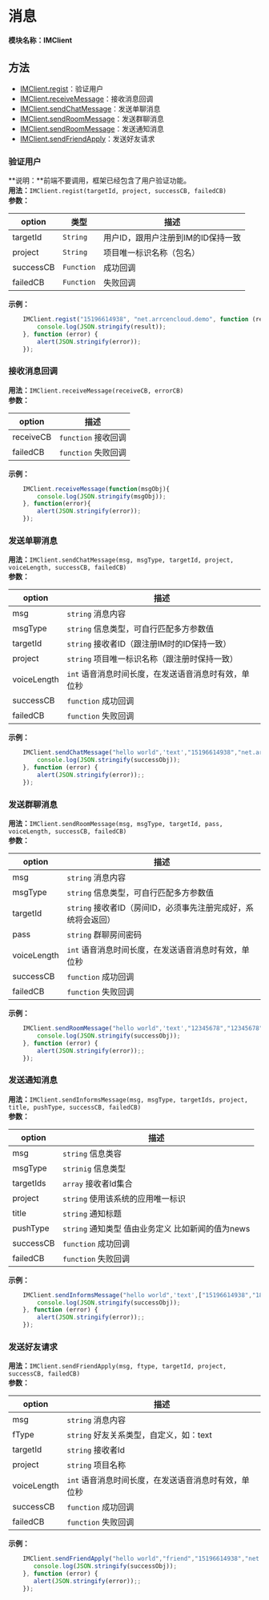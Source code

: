 # 消息
**模块名称：IMClient**

## 方法
* [IMClient.regist](#验证用户)：验证用户
* [IMClient.receiveMessage](#接收消息回调)：接收消息回调
* [IMClient.sendChatMessage](#发送单聊消息)：发送单聊消息
* [IMClient.sendRoomMessage](#发送群聊消息)：发送群聊消息
* [IMClient.sendRoomMessage](#发送通知消息)：发送通知消息
* [IMClient.sendFriendApply](#发送好友请求)：发送好友请求

### 验证用户
**说明：**前端不要调用，框架已经包含了用户验证功能。  
**用法：**`IMClient.regist(targetId, project, successCB, failedCB)`  
**参数：**

option | 类型 | 描述
--- | ---| ---
targetId | `String` | 用户ID，跟用户注册到IM的ID保持一致
project | `String` | 项目唯一标识名称（包名）
successCB | `Function` | 成功回调
failedCB | `Function` | 失败回调

**示例：**

```js
    IMClient.regist("15196614938", "net.arrcencloud.demo", function (result) {
        console.log(JSON.stringify(result));
    }, function (error) {
        alert(JSON.stringify(error));
    });
```

### 接收消息回调
**用法：**`IMClient.receiveMessage(receiveCB, errorCB)`  
**参数：**

option | 描述
--- | ---
receiveCB | `function` 接收回调
failedCB | `function` 失败回调

**示例：**

```js
    IMClient.receiveMessage(function(msgObj){
        console.log(JSON.stringify(msgObj));
    }, function(error){
        alert(JSON.stringify(error));
    });
```

### 发送单聊消息
**用法：**`IMClient.sendChatMessage(msg, msgType, targetId, project, voiceLength, successCB, failedCB)`  
**参数：**

option | 描述
--- | ---
msg | `string` 消息内容
msgType | `string` 信息类型，可自行匹配多方参数值
targetId | `string` 接收者ID（跟注册IM时的ID保持一致）
project | `string` 项目唯一标识名称（跟注册时保持一致）
voiceLength | `int` 语音消息时间长度，在发送语音消息时有效，单位秒
successCB | `function` 成功回调
failedCB | `function` 失败回调

**示例：**

```js
    IMClient.sendChatMessage("hello world",'text',"15196614938","net.arrcencloud.demo",0,function (successObj) {
        console.log(JSON.stringify(successObj));
    }, function (error) {
        alert(JSON.stringify(error));;
    });
```

### 发送群聊消息
**用法：**`IMClient.sendRoomMessage(msg, msgType, targetId, pass, voiceLength, successCB, failedCB)`  
**参数：**

option | 描述
--- | ---
msg | `string` 消息内容
msgType | `string` 信息类型，可自行匹配多方参数值
targetId | `string` 接收者ID（房间ID，必须事先注册完成好，系统将会返回）
pass | `string` 群聊房间密码
voiceLength | `int` 语音消息时间长度，在发送语音消息时有效，单位秒
successCB | `function` 成功回调
failedCB | `function` 失败回调

**示例：**

```js
    IMClient.sendRoomMessage("hello world",'text',"12345678","12345678",0,function (successObj) {
        console.log(JSON.stringify(successObj));
    }, function (error) {
        alert(JSON.stringify(error));;
    });
```

### 发送通知消息
**用法：**`IMClient.sendInformsMessage(msg, msgType, targetIds, project, title, pushType, successCB, failedCB)`  
**参数：**

option | 描述
--- | ---
msg | `string` 信息类容
msgType | `strinig` 信息类型
targetIds | `array` 接收者Id集合
project | `string` 使用该系统的应用唯一标识
title | `string` 通知标题
pushType | `string` 通知类型 值由业务定义 比如新闻的值为news
successCB | `function` 成功回调
failedCB | `function` 失败回调

**示例：**

```js
    IMClient.sendInformsMessage("hello world",'text',["15196614938","18381674033"],"net.arrcencloud.demo",'通知标题', 'NEWS', function (successObj) {
        console.log(JSON.stringify(successObj));
    }, function (error) {
        alert(JSON.stringify(error));;
    });
```

### 发送好友请求
**用法：**`IMClient.sendFriendApply(msg, ftype, targetId, project, successCB, failedCB)`  
**参数：**

option | 描述
--- | ---
msg | `string` 消息内容
fType | `string` 好友关系类型，自定义，如：text
targetId | `string` 接收者Id
project | `string` 项目名称
voiceLength | `int` 语音消息时间长度，在发送语音消息时有效，单位秒
successCB | `function` 成功回调
failedCB | `function` 失败回调

**示例：**

```js
    IMClient.sendFriendApply("hello world","friend","15196614938","net.arrcencloud.demo",function (successObj) {
       console.log(JSON.stringify(successObj));
    }, function (error) {
       alert(JSON.stringify(error));;
    });
```

